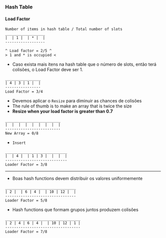 ### Hash Table

#### Load Factor

```
Number of items in hash table / Total number of slots
__________________
|  | 1 |  | * |  |
------------------

^ Load factor = 2/5 ^
> 1 and * is occupied <
```

- Caso exista mais itens na hash table que o número de slots, então terá colisões, o Load Factor deve ser 1.

```
________________
| 4 | 3 | 1 |  |
----------------
Load Factor = 3/4
```

- Devemos aplicar o `Resize` para diminuir as chances de colisões
- The rule of thumb is to make an array that is twice the size
- **Resize when your load factor is greater than 0.7**

```
_________________________
|  |  |  |  |  |  |  |  |
-------------------------
New Array = 0/8
```

- `Insert`

```
____________________________
|  | 4 |  | 1 | 3 |  |  |  |
----------------------------
Loader Factor = 3/8
```

---

- Boas hash functions devem distribuir os valores uniformemente

```
________________________________
| 2 |  | 6 | 4 |  | 10 | 12 |  |
--------------------------------
Loader Factor = 5/8
```

- Hash functions que formam grupos juntos produzem colisões

```
__________________________________
| 2 | 4 | 6 | 4 |  | 10 | 12 | 1 |
----------------------------------
Loader Factor = 7/8
```

